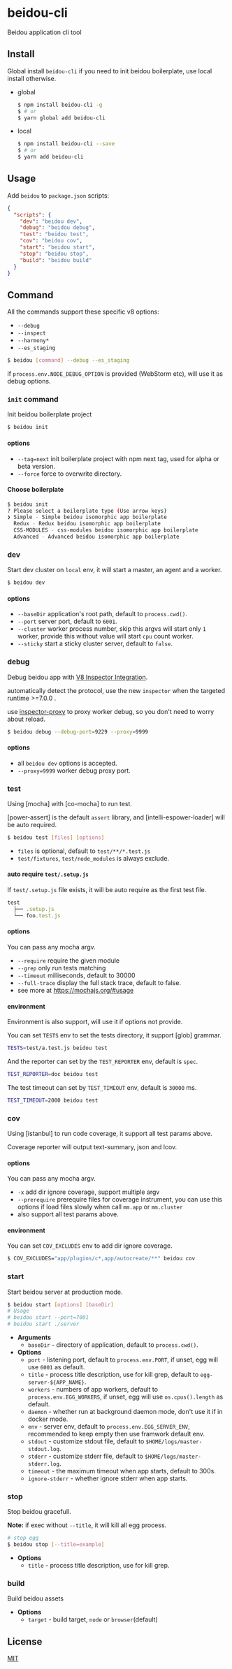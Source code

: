 # beidou-cli

Beidou application cli tool

## Install

Global install `beidou-cli` if you need to init beidou boilerplate, use local install otherwise.

* global

  ```bash
  $ npm install beidou-cli -g
  $ # or
  $ yarn global add beidou-cli
  ```

* local

  ```bash
  $ npm install beidou-cli --save
  $ # or
  $ yarn add beidou-cli
  ```

## Usage

Add `beidou` to `package.json` scripts:

```json
{
  "scripts": {
    "dev": "beidou dev",
    "debug": "beidou debug",
    "test": "beidou test",
    "cov": "beidou cov",
    "start": "beidou start",
    "stop": "beidou stop",
    "build": "beidou build"
  }
}
```

## Command

All the commands support these specific v8 options:

* `--debug`
* `--inspect`
* `--harmony*`
* `--es_staging`

```bash
$ beidou [command] --debug --es_staging
```

if `process.env.NODE_DEBUG_OPTION` is provided (WebStorm etc), will use it as debug options.

### `init` command

Init beidou boilerplate project

```bash
$ beidou init
```

#### options

* `--tag=next` init boilerplate project with npm next tag, used for alpha or beta version.
* `--force` force to overwrite directory.

#### Choose boilerplate

```bash
$ beidou init
? Please select a boilerplate type (Use arrow keys)
❯ Simple - Simple beidou isomorphic app boilerplate
  Redux - Redux beidou isomorphic app boilerplate
  CSS-MODULES - css-modules beidou isomorphic app boilerplate
  Advanced - Advanced beidou isomorphic app boilerplate
```

### dev

Start dev cluster on `local` env, it will start a master, an agent and a worker.

```bash
$ beidou dev
```

#### options

* `--baseDir` application's root path, default to `process.cwd()`.
* `--port` server port, default to `6001`.
* `--cluster` worker process number, skip this argvs will start only `1` worker, provide this without value will start `cpu` count worker.
* `--sticky` start a sticky cluster server, default to `false`.

### debug

Debug beidou app with [V8 Inspector Integration](https://nodejs.org/api/debugger.html#debugger_v8_inspector_integration_for_node_js).

automatically detect the protocol, use the new `inspector` when the targeted runtime >=7.0.0 .

use [inspector-proxy](https://github.com/whxaxes/inspector-proxy) to proxy worker debug, so you don't need to worry about reload.

```bash
$ beidou debug --debug-port=9229 --proxy=9999
```

#### options

* all `beidou dev` options is accepted.
* `--proxy=9999` worker debug proxy port.

### test

Using [mocha] with [co-mocha] to run test.

[power-assert] is the default `assert` library, and [intelli-espower-loader] will be auto required.

```bash
$ beidou test [files] [options]
```

* `files` is optional, default to `test/**/*.test.js`
* `test/fixtures`, `test/node_modules` is always exclude.

#### auto require `test/.setup.js`

If `test/.setup.js` file exists, it will be auto require as the first test file.

```js
test
  ├── .setup.js
  └── foo.test.js
```

#### options

You can pass any mocha argv.

* `--require` require the given module
* `--grep` only run tests matching <pattern>
* `--timeout` milliseconds, default to 30000
* `--full-trace` display the full stack trace, default to false.
* see more at https://mochajs.org/#usage

#### environment

Environment is also support, will use it if options not provide.

You can set `TESTS` env to set the tests directory, it support [glob] grammar.

```bash
TESTS=test/a.test.js beidou test
```

And the reporter can set by the `TEST_REPORTER` env, default is `spec`.

```bash
TEST_REPORTER=doc beidou test
```

The test timeout can set by `TEST_TIMEOUT` env, default is `30000` ms.

```bash
TEST_TIMEOUT=2000 beidou test
```

### cov

Using [istanbul] to run code coverage, it support all test params above.

Coverage reporter will output text-summary, json and lcov.

#### options

You can pass any mocha argv.

* `-x` add dir ignore coverage, support multiple argv
* `--prerequire` prerequire files for coverage instrument, you can use this options if load files slowly when call `mm.app` or `mm.cluster`
* also support all test params above.

#### environment

You can set `COV_EXCLUDES` env to add dir ignore coverage.

```bash
$ COV_EXCLUDES="app/plugins/c*,app/autocreate/**" beidou cov
```

### start

Start beidou server at production mode.

```bash
$ beidou start [options] [baseDir]
# Usage
# beidou start --port=7001
# beidou start ./server
```

* **Arguments**
  * `baseDir` - directory of application, default to `process.cwd()`.
* **Options**
  * `port` - listening port, default to `process.env.PORT`, if unset, egg will use `6001` as default.
  * `title` - process title description, use for kill grep, default to `egg-server-${APP_NAME}`.
  * `workers` - numbers of app workers, default to `process.env.EGG_WORKERS`, if unset, egg will use `os.cpus().length` as default.
  * `daemon` - whether run at background daemon mode, don't use it if in docker mode.
  * `env` - server env, default to `process.env.EGG_SERVER_ENV`, recommended to keep empty then use framwork default env.
  * `stdout` - customize stdout file, default to `$HOME/logs/master-stdout.log`.
  * `stderr` - customize stderr file, default to `$HOME/logs/master-stderr.log`.
  * `timeout` - the maximum timeout when app starts, default to 300s.
  * `ignore-stderr` - whether ignore stderr when app starts.

### stop

Stop beidou gracefull.

**Note:** if exec without `--title`, it will kill all egg process.

```bash
# stop egg
$ beidou stop [--title=example]
```

* **Options**
  * `title` - process title description, use for kill grep.

### build

Build beidou assets

* **Options**
  * `target` - build target, `node` or `browser`(default)

## License

[MIT](LICENSE)
